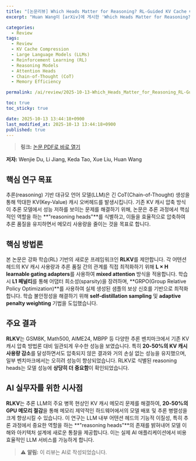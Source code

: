 ```yaml
---
title: "[논문리뷰] Which Heads Matter for Reasoning? RL-Guided KV Cache Compression"
excerpt: "Huan Wang이 [arXiv]에 게시한 'Which Heads Matter for Reasoning? RL-Guided KV Cache Compression' 논문에 대한 자세한 리뷰입니다."

categories:
  - Review
tags:
  - Review
  - KV Cache Compression
  - Large Language Models (LLMs)
  - Reinforcement Learning (RL)
  - Reasoning Models
  - Attention Heads
  - Chain-of-Thought (CoT)
  - Memory Efficiency

permalink: /ai/review/2025-10-13-Which_Heads_Matter_for_Reasoning_RL-Guided_KV_Cache_Compression/

toc: true
toc_sticky: true

date: 2025-10-13 13:44:18+0900
last_modified_at: 2025-10-13 13:44:18+0900
published: true
---
```

> **링크:** [논문 PDF로 바로 열기](https://arxiv.org/abs/2510.08525)

**저자:** Wenjie Du, Li Jiang, Keda Tao, Xue Liu, Huan Wang



## 핵심 연구 목표
추론(reasoning) 기반 대규모 언어 모델(LLM)은 긴 CoT(Chain-of-Thought) 생성을 통해 막대한 KV(Key-Value) 캐시 오버헤드를 발생시킵니다. 기존 KV 캐시 압축 방식이 추론 모델에서 성능 저하를 보이는 문제를 해결하기 위해, 논문은 추론 과정에서 핵심적인 역할을 하는 **"reasoning heads"**를 식별하고, 이들을 효율적으로 압축하여 추론 품질을 유지하면서 메모리 사용량을 줄이는 것을 목표로 합니다.

## 핵심 방법론
본 논문은 강화 학습(RL) 기반의 새로운 프레임워크인 **RLKV**를 제안합니다. 각 어텐션 헤드의 KV 캐시 사용량과 추론 품질 간의 관계를 직접 최적화하기 위해 **L × H learnable gating adapters**를 사용하여 **mixed attention** 방식을 적용합니다. 학습 시 **L1 페널티**를 통해 어댑터 희소성(sparsity)을 장려하며, **GRPO(Group Relative Policy Optimization)**를 사용하여 실제 생성된 샘플의 보상 신호를 기반으로 최적화합니다. 학습 불안정성을 해결하기 위해 **self-distillation sampling** 및 **adaptive penalty weighting** 기법을 도입했습니다.

## 주요 결과
**RLKV**는 GSM8K, Math500, AIME24, MBPP 등 다양한 추론 벤치마크에서 기존 KV 캐시 압축 방법론 대비 일관되게 우수한 성능을 보였습니다. 특히 **20-50%의 KV 캐시 사용량 감소**를 달성하면서도 압축되지 않은 결과와 거의 손실 없는 성능을 유지했으며, 일부 벤치마크에서는 오히려 성능이 향상되었습니다. RLKV로 식별된 reasoning heads는 모델 성능에 **상당히 더 중요함**이 확인되었습니다.

## AI 실무자를 위한 시사점
**RLKV**는 추론 LLM의 주요 병목 현상인 KV 캐시 메모리 문제를 해결하여, **20-50%의 GPU 메모리 절감**을 통해 메모리 제약적인 하드웨어에서의 모델 배포 및 추론 병렬성을 크게 향상시킬 수 있습니다. 이 연구는 LLM 내부 어텐션 헤드의 기능적 이질성, 특히 추론 과정에서 중요한 역할을 하는 **"reasoning heads"**의 존재를 밝혀내어 모델 이해와 아키텍처 설계에 새로운 통찰을 제공합니다. 이는 실제 AI 애플리케이션에서 비용 효율적인 LLM 서비스를 가능하게 합니다.

> ⚠️ **알림:** 이 리뷰는 AI로 작성되었습니다.